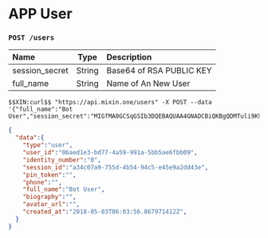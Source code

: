 # APP User

### `POST /users` 

| Name | Type | Description |
| :----- | :----: | :---- |
| session_secret | String | Base64 of RSA PUBLIC KEY |
| full_name | String | Name of An New User |

```
$$XIN:curl$$ "https://api.mixin.one/users" -X POST --data '{"full_name":"Bot User","session_secret":"MIGfMA0GCSqGSIb3DQEBAQUAA4GNADCBiQKBgQDMTuli9K9k7F+L7Rq34se23nQeV2yvjVGCZyRTbp8qNASnRq6N679ZflgVxNUsr2qkHN4eqvafrQ9IIcRXfofMlWWIU6MrgVVD0UEVyH4jKA5gUr4smU/SDnVLqb3TojYMELIKHgqnrjqDJ0b+vMUG1Iix4fi+CvjSiJzsWPOavQIDAQAB"}'
```

```json
{
  "data":{
    "type":"user",
    "user_id":"06aed1e3-bd77-4a59-991a-5bb5ae6fbb09",
    "identity_number":"0",
    "session_id":"a34c07a9-755d-4b54-94c5-e45e9a2dd43e",
    "pin_token":"",
    "phone":"",
    "full_name":"Bot User",
    "biography":"",
    "avatar_url":"",
    "created_at":"2018-05-03T06:03:56.867971412Z",
  }
}
```